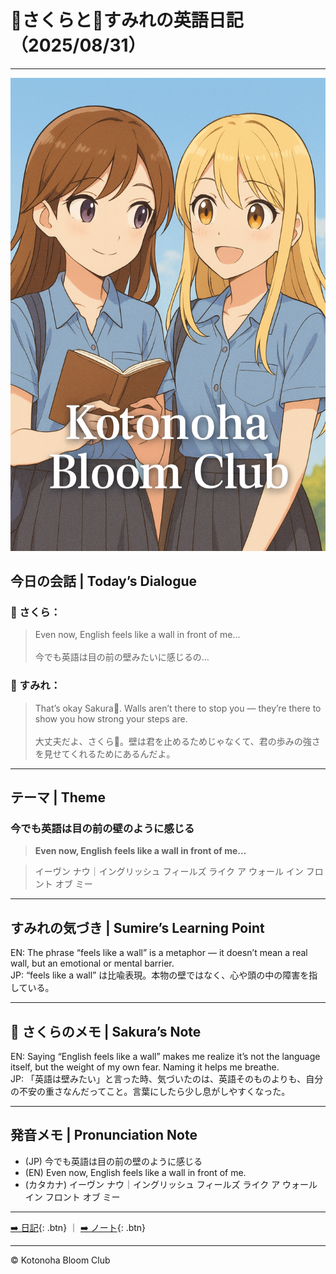 <link rel="stylesheet" href="./assets/styles.css">

# 🌸さくらと🌷すみれの英語日記（2025/08/31）

---
![cover](./images/cover.png)

## 今日の会話 | Today’s Dialogue

### 🌸 さくら：  
> Even now, English feels like a wall in front of me…<br><br>今でも英語は目の前の壁みたいに感じるの…

### 🌷 すみれ：  
> That’s okay Sakura🌸. Walls aren’t there to stop you — they’re there to show you how strong your steps are.  <br><br>大丈夫だよ、さくら🌸。壁は君を止めるためじゃなくて、君の歩みの強さを見せてくれるためにあるんだよ。

---

## テーマ | Theme

### 今でも英語は目の前の壁のように感じる  

> **Even now, English feels like a wall in front of me…**

> イーヴン ナウ｜イングリッシュ フィールズ ライク ア ウォール イン フロント オブ ミー

---

## すみれの気づき | Sumire’s Learning Point
EN: The phrase “feels like a wall” is a metaphor — it doesn’t mean a real wall, but an emotional or mental barrier.  
JP: “feels like a wall” は比喩表現。本物の壁ではなく、心や頭の中の障害を指している。

---

## 💬 さくらのメモ | Sakura’s Note
EN: Saying “English feels like a wall” makes me realize it’s not the language itself, but the weight of my own fear. Naming it helps me breathe.  
JP: 「英語は壁みたい」と言った時、気づいたのは、英語そのものよりも、自分の不安の重さなんだってこと。言葉にしたら少し息がしやすくなった。

---

## 発音メモ | Pronunciation Note
- (JP) 今でも英語は目の前の壁のように感じる  
- (EN) Even now, English feels like a wall in front of me.  
- (カタカナ) イーヴン ナウ｜イングリッシュ フィールズ ライク ア ウォール イン フロント オブ ミー

---

[➡️ 日記](./2025-08-31.html){: .btn} ｜ [➡️ ノート](./2025-08-31-note.md){: .btn}

---

© Kotonoha Bloom Club